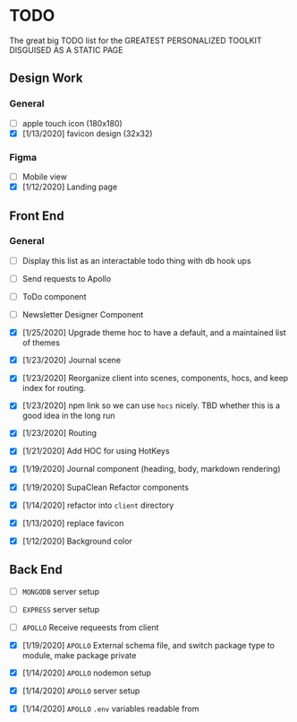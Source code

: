 # TODO

The great big TODO list for the GREATEST PERSONALIZED TOOLKIT DISGUISED AS A STATIC PAGE

## Design Work

### General
- [ ] apple touch icon (180x180)
- [x] [1/13/2020] favicon design (32x32)

### Figma
- [ ] Mobile view
- [x] [1/12/2020] Landing page

## Front End
### General
- [ ] Display this list as an interactable todo thing with db hook ups
- [ ] Send requests to Apollo
- [ ] ToDo component
- [ ] Newsletter Designer Component

- [x] [1/25/2020] Upgrade theme hoc to have a default, and a maintained list of themes
- [x] [1/23/2020] Journal scene
- [x] [1/23/2020] Reorganize client into scenes, components, hocs, and keep index for routing.
- [x] [1/23/2020] npm link so we can use `hocs` nicely. TBD whether this is a good idea in the long run
- [x] [1/23/2020] Routing
- [x] [1/21/2020] Add HOC for using HotKeys
- [x] [1/19/2020] Journal component (heading, body, markdown rendering)
- [x] [1/19/2020] SupaClean Refactor components
- [x] [1/14/2020] refactor into `client` directory
- [x] [1/13/2020] replace favicon
- [x] [1/12/2020] Background color

## Back End
- [ ] `MONGODB` server setup
- [ ] `EXPRESS` server setup
- [ ] `APOLLO` Receive requeests from client

- [x] [1/19/2020] `APOLLO` External schema file, and switch package type to module, make package private
- [x] [1/14/2020] `APOLLO` nodemon setup
- [x] [1/14/2020] `APOLLO` server setup
- [x] [1/14/2020] `APOLLO` `.env` variables readable from
